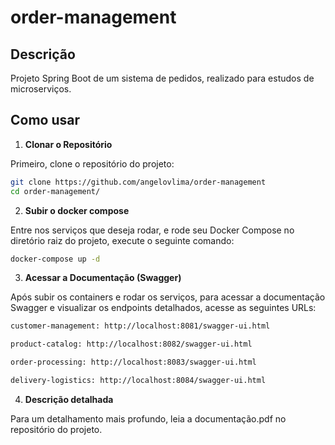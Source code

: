 ﻿# order-management

## Descrição
Projeto Spring Boot de um sistema de pedidos, realizado para estudos de microserviços.

## Como usar

1. **Clonar o Repositório**

Primeiro, clone o repositório do projeto:

```bash
git clone https://github.com/angelovlima/order-management
cd order-management/
```

2. **Subir o docker compose**

Entre nos serviços que deseja rodar, e rode seu Docker Compose no diretório raiz do projeto, execute o seguinte comando:

```bash
docker-compose up -d
```

3. **Acessar a Documentação (Swagger)**

Após subir os containers e rodar os serviços, para acessar a documentação Swagger e visualizar os endpoints detalhados, acesse as seguintes URLs:

```bash
customer-management: http://localhost:8081/swagger-ui.html

product-catalog: http://localhost:8082/swagger-ui.html

order-processing: http://localhost:8083/swagger-ui.html

delivery-logistics: http://localhost:8084/swagger-ui.html
```

4. **Descrição detalhada**

Para um detalhamento mais profundo, leia a documentação.pdf no repositório do projeto.
